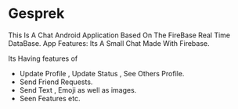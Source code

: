 # **Gesprek**


This Is A Chat Android Application Based On The FireBase Real Time DataBase. App Features:
Its A Small Chat Made With Firebase.

Its Having features of 
- Update Profile , Update Status , See Others Profile.
- Send Friend Requests.
- Send Text , Emoji as well as images.
- Seen Features etc.
